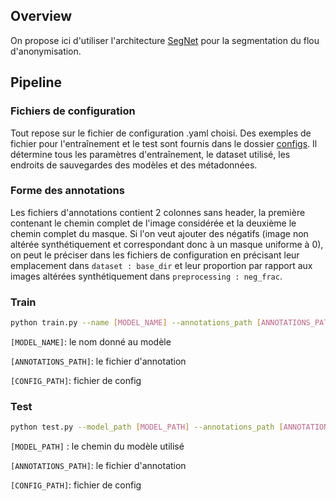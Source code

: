 ## Overview
On propose ici d'utiliser l'architecture [SegNet](https://arxiv.org/pdf/1511.00561) pour la segmentation du flou d'anonymisation.


## Pipeline
### Fichiers de configuration
Tout repose sur le fichier de configuration .yaml choisi. Des exemples de fichier pour l'entraînement et le test sont fournis dans le dossier [configs](configs). Il détermine tous les paramètres d'entraînement, le dataset utilisé, les endroits de sauvegardes des modèles et des métadonnées.

### Forme des annotations

Les fichiers d'annotations contient 2 colonnes sans header, la première contenant le chemin complet de l'image considérée et la deuxième le chemin complet du masque. Si l'on veut ajouter des négatifs (image non altérée synthétiquement et correspondant donc à un masque uniforme à 0), on peut le préciser dans les fichiers de configuration en précisant leur emplacement dans `dataset : base_dir` et leur proportion par rapport aux images altérées synthétiquement dans `preprocessing : neg_frac`.

### Train
```bash
python train.py --name [MODEL_NAME] --annotations_path [ANNOTATIONS_PATH] --config [CONFIG_PATH]
```
`[MODEL_NAME]`: le nom donné au modèle

`[ANNOTATIONS_PATH]`: le fichier d'annotation

`[CONFIG_PATH]`: fichier de config

### Test
```bash
python test.py --model_path [MODEL_PATH] --annotations_path [ANNOTATIONS_PATH] --config [CONFIG_PATH]
```
`[MODEL_PATH]` : le chemin du modèle utilisé

`[ANNOTATIONS_PATH]`: le fichier d'annotation

`[CONFIG_PATH]`: fichier de config
